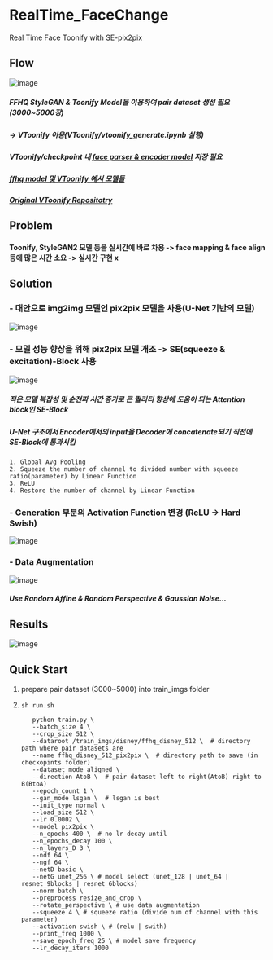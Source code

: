 # RealTime_FaceChange
Real Time Face Toonify with SE-pix2pix

## Flow
  ![image](https://github.com/newoong/RealTime_FaceChange/assets/94604584/da0d4691-614a-4e34-a7d4-89b2968009b7)
  ##### FFHQ StyleGAN & Toonify Model을 이용하여 pair dataset 생성 필요 (3000~5000장)
  ##### -> VToonify 이용(VToonify/vtoonify_generate.ipynb 실행)
  ##### VToonify/checkpoint 내 [face parser & encoder model](https://drive.google.com/drive/folders/117azv6pQ89KzX9p4i6lalAHEKCdtkrfo?usp=sharing) 저장 필요
  ##### [ffhq model 및 VToonify 예시 모델들](https://drive.google.com/drive/folders/196tG3ai-rzC-T7RZz_ZBCWMnFLUyJ82U?usp=sharing)
  ##### [Original VToonify Repositotry](https://github.com/williamyang1991/VToonify)

## Problem
#### Toonify, StyleGAN2 모델 등을 실시간에 바로 차용 -> face mapping & face align등에 많은 시간 소요 -> 실시간 구현 x


## Solution

### - 대안으로 img2img 모델인 pix2pix 모델을 사용(U-Net 기반의 모델)
![image](https://github.com/newoong/RealTime_FaceChange/assets/94604584/19943424-831b-44d8-9adb-7992886b3901)

### - 모델 성능 향상을 위해 pix2pix 모델 개조 -> SE(squeeze & excitation)-Block 사용
![image](https://github.com/newoong/RealTime_FaceChange/assets/94604584/3943a914-5602-46ff-b252-12081e936723)
##### 적은 모델 복잡성 및 순전파 시간 증가로 큰 퀄리티 향상에 도움이 되는 Attention block인 SE-Block
##### U-Net 구조에서 Encoder에서의 input을 Decoder에 concatenate되기 직전에 SE-Block에 통과시킴
    1. Global Avg Pooling
    2. Squeeze the number of channel to divided number with squeeze ratio(parameter) by Linear Function
    3. ReLU
    4. Restore the number of channel by Linear Function

### - Generation 부분의 Activation Function 변경 (ReLU -> Hard Swish)
![image](https://github.com/newoong/RealTime_FaceChange/assets/94604584/f8f7cde0-f75d-4fe2-a62f-3a10c28612a4)

### - Data Augmentation
![image](https://github.com/newoong/RealTime_FaceChange/assets/94604584/e54fea22-3522-4180-bee4-f6c4de5edd50)
##### Use Random Affine & Random Perspective & Gaussian Noise...

## Results
![image](https://github.com/newoong/RealTime_FaceChange/assets/94604584/4f810bf4-82ad-42ae-b963-4e6defd5529d)

## Quick Start
1. prepare pair dataset (3000~5000) into train_imgs folder
2.     sh run.sh

          python train.py \
          --batch_size 4 \
          --crop_size 512 \
          --dataroot /train_imgs/disney/ffhq_disney_512 \  # directory path where pair datasets are
          --name ffhq_disney_512_pix2pix \  # directory path to save (in checkopints folder)
          --dataset_mode aligned \
          --direction AtoB \  # pair dataset left to right(AtoB) right to B(BtoA)
          --epoch_count 1 \
          --gan_mode lsgan \  # lsgan is best
          --init_type normal \
          --load_size 512 \
          --lr 0.0002 \
          --model pix2pix \
          --n_epochs 400 \  # no lr decay until
          --n_epochs_decay 100 \  
          --n_layers_D 3 \
          --ndf 64 \
          --ngf 64 \
          --netD basic \
          --netG unet_256 \ # model select (unet_128 | unet_64 | resnet_9blocks | resnet_6blocks)
          --norm batch \
          --preprocess resize_and_crop \
          --rotate_perspective \ # use data augmentation 
          --squeeze 4 \ # squeeze ratio (divide num of channel with this parameter)
          --activation swish \ # (relu | swith)
          --print_freq 1000 \
          --save_epoch_freq 25 \ # model save frequency
          --lr_decay_iters 1000









